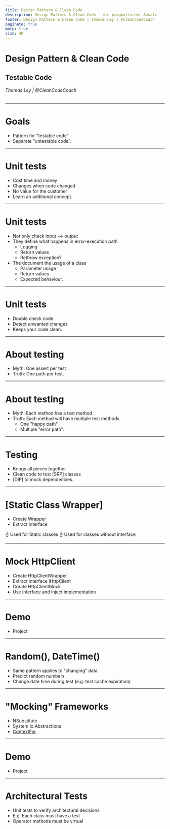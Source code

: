 ```yaml
---
title: Design Pattern & Clean Code
description: Design Pattern & Clean Code – ein pragmatischer Ansatz
footer: Design Pattern & Clean Code | Thomas Ley | @CleanCodeCoach
paginate: true
marp: true
size: 4K
---
```


<!-- _footer: "" -->
<!-- _paginate: "" -->
# Design Pattern & Clean Code

## Testable Code

###### Thomas Ley | @CleanCodeCoach

---
<!-- _footer: "" -->
<!-- _paginate: "" -->
# Goals

* Pattern for "testable code"
* Separate "untestable code".

---
# Unit tests

* Cost time and money
* Changes when code changed
* No value for the customer
* Learn an additional concept.

---
# Unit tests

* Not only check input --> output
* They define what happens in error-execution path
    * Logging
    * Return values
    * Rethrow exception?
* The document the usage of a class
    * Parameter usage
    * Return values
    * Expected behaviour.

---
# Unit tests

* Double check code
* Detect unwanted changes
* Keeps your code clean.

---
# About testing

* Myth: One assert per test
* Truth: One path per test.

---
# About testing

* Myth: Each method has a test method
* Truth: Each method will have multiple test methods
    * One "happy path"
    * Multiple "error path".

---
# Testing

* Brings all pieces together
* Clean code to test [SRP] classes
* [DIP] to mock dependencies.

---
# [Static Class Wrapper]

* Create Wrapper
* Extract interface

:point_up: Used for Static classes
:point_up: Used for classes without interface

---
# Mock HttpClient

* Create HttpClientWrapper
* Extract interface IHttpClient
* Create HttpClientMock
* Use interface and inject implementation

---
# Demo

- Project 

---
# Random(), DateTime()

* Same pattern applies to "changing" data
* Predict random numbers
* Change date time during test (e.g. test cache expiration)

---
# "Mocking" Frameworks

* NSubstitute
* System.Io.Abstractions
* [ContextFor<T>](https://codequalitycoach.de/posts/ContextFor-for-testing/)

---
# Demo

- Project 



---
# Architectural Tests

* Unit tests to verify architectural decisions
* E.g. Each class must have a test
* Operator methods must be virtual
